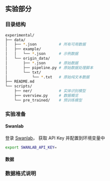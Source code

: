 ## 实验部分

### 目录结构

```bash
experimental/
├── data/               
│   ├── *.json          # 所有可用数据
│   ├── example/  
│   │   └── *.json      # 示例数据
│   └── origin_data/
│       ├── *.json      # 原始数据
│       ├── pipeline.py # 原始数据处理脚本
│       └── txt/
│           └── *.txt   # 原始纯文本数据
├── README.md
└── scripts/
    ├── ner/            # 实体识别模型
    ├── overview.py     # 数据概览
    └── pre_trained/    # 预训练模型
```

### 实验准备

#### Swanlab

登录 [Swanlab](https://swanlab.cn)， 获取 API Key 并配置到环境变量中
```bash
export SWANLAB_API_KEY=
```

#### 数据

### 数据格式说明
